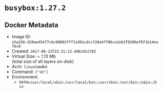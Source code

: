 # `busybox:1.27.2`

## Docker Metadata

- Image ID: `sha256:d20ae45477cbc89863fff11d01cdccf28e4ff06ce2eb2f0206ef971b14eaf6c0`
- Created: `2017-08-23T22:31:12.496245278Z`
- Virtual Size: ~ 1.13 Mb  
  (total size of all layers on-disk)
- Arch: `linux`/`amd64`
- Command: `["sh"]`
- Environment:
  - `PATH=/usr/local/sbin:/usr/local/bin:/usr/sbin:/usr/bin:/sbin:/bin`
